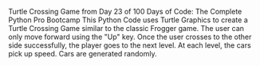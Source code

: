 Turtle Crossing Game from Day 23 of 100 Days of Code: The Complete Python Pro Bootcamp
This Python Code uses Turtle Graphics to create a Turtle Crossing Game similar to the classic Frogger game. 
The user can only move forward using the "Up" key.
Once the user crosses to the other side successfully, the player goes to the next level.
At each level, the cars pick up speed. 
Cars are generated randomly. 
